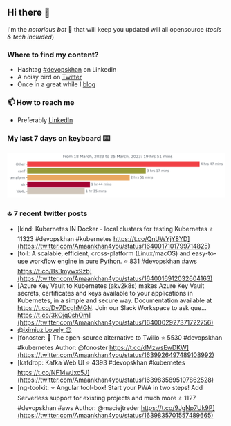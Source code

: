 <!--- [![Hits](https://hits.seeyoufarm.com/api/count/incr/badge.svg?url=https%3A%2F%2Fgithub.com%2Fakhan4u%2Fhit-counter&count_bg=%2379C83D&title_bg=%23555555&icon=&icon_color=%23E7E7E7&title=visits&edge_flat=false)](https://hits.seeyoufarm.com) --->

## Hi there 👋

I'm the _notorious bot_ 🤣 that will keep you updated will all opensource (_tools & tech included_) 

### Where to find my content?

* Hashtag [#devopskhan](https://www.linkedin.com/feed/hashtag/devopskhan) on LinkedIn
* A noisy bird on [Twitter](https://twitter.com/Amaankhan4you)
* Once in a great while I [blog](https://linuxparrot.netlify.app) 


### 📫 **How to reach me**

* Preferably [LinkedIn](https://www.linkedin.com/in/amaan-khan-linux-ninja)

### My last 7 days on keyboard ⌨️

<img src="https://github.com/akhan4u/akhan4u/blob/main/images/stat.svg" alt="Amaan's Wakatime Activity!"/>

### 🔝 7 recent twitter posts
<!-- DEVDOJO:START -->
- [kind: Kubernetes IN Docker - local clusters for testing Kubernetes
⭐️ 11323
#devopskhan #kubernetes
https://t.co/QnUWYjY8YD](https://twitter.com/Amaankhan4you/status/1640017101799714825)
- [toil: A scalable, efficient, cross-platform &lpar;Linux/macOS&rpar; and easy-to-use workflow engine in pure Python.
⭐️ 831
#devopskhan #aws
https://t.co/Bs3mywx9zb](https://twitter.com/Amaankhan4you/status/1640016912032604163)
- [Azure Key Vault to Kubernetes &lpar;akv2k8s&rpar; makes Azure Key Vault secrets, certificates and keys available to your applications in Kubernetes, in a simple and secure way. Documentation available at https://t.co/Dv7DcghMGN. Join our Slack Workspace to ask que… https://t.co/3kOjq0shOm](https://twitter.com/Amaankhan4you/status/1640002927371722756)
- [@iximiuz Lovely 😍](https://twitter.com/Amaankhan4you/status/1640000177359691782)
- [fonoster: 🚀 The open-source alternative to Twilio
⭐️ 5530
#devopskhan #kubernetes
Author: @fonoster
https://t.co/dMzwsEwDKW](https://twitter.com/Amaankhan4you/status/1639926497489108992)
- [kafdrop: Kafka Web UI
⭐️ 4393
#devopskhan #kubernetes
https://t.co/NF14wJxc5J](https://twitter.com/Amaankhan4you/status/1639835895107862528)
- [ng-toolkit: :star: Angular tool-box! Start your PWA in two steps! Add Serverless support for existing projects and much more
⭐️ 1127
#devopskhan #aws
Author: @maciejtreder
https://t.co/9JgNp7Uk9P](https://twitter.com/Amaankhan4you/status/1639835701557489665)
<!-- DEVDOJO:END -->

<!-- ![Amaan's GitHub stats](https://github-readme-stats.vercel.app/api?username=akhan4u&count_private=true&show_icons=true&hide=contribs) -->
